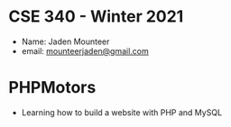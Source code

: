 # CSE 340 - Winter 2021
- Name: Jaden Mounteer
- email: mounteerjaden@gmail.com

# PHPMotors
- Learning how to build a website with PHP and MySQL
